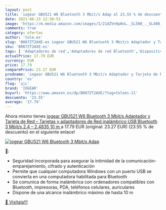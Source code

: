 ```yaml
---
layout: post
title: 'iogear GBU521 W6 Bluetooth 3 Mbit/s Adap al 23.55 % de descuento'
date: 2021-06-23 12:30:53
image: 'https://m.media-amazon.com/images/I/21dZVn9p0nL._SL500_._SL400_.jpg'
comments: true
category: ofertas
author: 'tole.es'
slug: 'B007ZT2AXE-es iogear GBU521 W6 Bluetooth 3 Mbit/s Adaptador y Tarjeta de...'
sku: 'B007ZT2AXE-es'
tags: [ 'Adaptadores de red','Adaptadores de red Bluetooth','Dispositivos de red','Informática','bluetooth','iogear', ]
actualPrice: 17.79 EUR
currency: EUR
price: 17.79
comparePrice: 23.27 EUR
prodname: 'iogear GBU521 W6 Bluetooth 3 Mbit/s Adaptador y Tarjeta de Red – Tarjetas y adaptadores de Red  inalámbrico  USB  Bluetooth  3 Mbit/s  2.4 – 2.4835  10 m '
country: 'es'
flag: '🇪🇸'
brand: 'IOGEAR'
buyurl: 'https://www.amazon.es/dp/B007ZT2AXE/?tag=tolees-21'
descuento: '23.55'
average: '17.79'
---
```


Ahora mismo tienes [iogear GBU521 W6 Bluetooth 3 Mbit/s Adaptador y Tarjeta de Red – Tarjetas y adaptadores de Red  inalámbrico  USB  Bluetooth  3 Mbit/s  2.4 – 2.4835  10 m ](https://www.amazon.es/dp/B007ZT2AXE/?tag=tolees-21) a 17.79 EUR (original: 23.27 EUR) (23.55 %  de descuento) en el siguiente enlace!

[![iogear GBU521 W6 Bluetooth 3 Mbit/s Adap](https://m.media-amazon.com/images/I/21dZVn9p0nL._SL500_._SL400_.jpg)](https://www.amazon.es/dp/B007ZT2AXE/?tag=tolees-21)

🔎:

- Seguridad incorporada para asegurar la intimidad de la comunicación-emparejamiento, cifrado y autenticación
- Permite que cualquier computadora Windows con un puerto USB se convierta en una computadora habilitada para Bluetooth
- Se comunica de forma inalámbrica con ordenadores compatibles con Bluetooth, impresoras, PDA, teléfonos celulares, auriculares
- Dispone de una alcance inalámbrico máximo de hasta 10 m

[🛒 Visítala!!!](https://www.amazon.es/dp/B007ZT2AXE/?tag=tolees-21)
